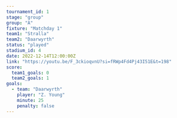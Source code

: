 ```yaml
---
tournament_id: 1
stage: "group"
group: "A"
fixture: "Matchday 1"
team1: "Stralla"
team2: "Daarwyrth"
status: "played"
stadium_id: 4
date: 2022-12-14T12:00:00Z
link: "https://youtu.be/F_3ckioqvnU?si=fRWp4Fd4Pj43I51E&t=198"
score:
  team1_goals: 0
  team2_goals: 1
goals:
  - team: "Daarwyrth"
    player: "Z. Young"
    minute: 25
    penalty: false
---
```

